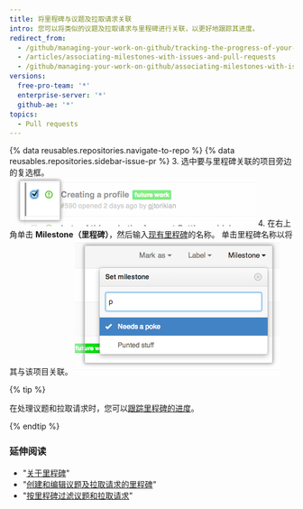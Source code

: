 ```yaml
---
title: 将里程碑与议题及拉取请求关联
intro: 您可以将类似的议题及拉取请求与里程碑进行关联，以更好地跟踪其进度。
redirect_from:
  - /github/managing-your-work-on-github/tracking-the-progress-of-your-work-with-milestones/associating-milestones-with-issues-and-pull-requests
  - /articles/associating-milestones-with-issues-and-pull-requests
  - /github/managing-your-work-on-github/associating-milestones-with-issues-and-pull-requests
versions:
  free-pro-team: '*'
  enterprise-server: '*'
  github-ae: '*'
topics:
  - Pull requests
---
```


{% data reusables.repositories.navigate-to-repo %}
{% data reusables.repositories.sidebar-issue-pr %}
3. 选中要与里程碑关联的项目旁边的复选框。 ![议题元数据复选框](/assets/images/help/issues/issues_assign_checkbox.png)
4. 在右上角单击 **Milestone（里程碑）**，然后输入[现有里程碑](/articles/creating-and-editing-milestones-for-issues-and-pull-requests)的名称。 单击里程碑名称以将其与该项目关联。 ![议题里程碑分配下拉菜单](/assets/images/help/issues/issues_assigning_milestone_dropdown.png)

{% tip %}

在处理议题和拉取请求时，您可以[跟踪里程碑的进度](/articles/viewing-your-milestone-s-progress)。

{% endtip %}

### 延伸阅读

- "[关于里程碑](/articles/about-milestones)"
- "[创建和编辑议题及拉取请求的里程碑](/articles/creating-and-editing-milestones-for-issues-and-pull-requests)"
- "[按里程碑过滤议题和拉取请求](/articles/filtering-issues-and-pull-requests-by-milestone)"
